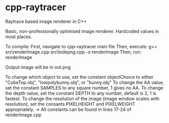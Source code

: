 # cpp-raytracer
Raytrace based image renderer in C++

Basic, non-professionally optimised image renderer.
Hardcoded values in most places.

To compile:
  First, navigate to cpp-raytracer main file
  Then, execute: g++ src\renderImage.cpp src\lodepng.cpp -o renderImage
  Then, run: renderImage
  
Output image will be in out.png
  
To change which object to use, set the constant objectChoice to either "CubeTop.obj", "lowpolybunny.obj", or "bunny.obj"
To change the AA value, set the constant SAMPLES to any square number, 1 gives no AA.
To change the depth value, set the constant DEPTH to any number, default is 2, 1 is fastest.
To change the resolution of the image (image window scales with resolution), set the consants PIXELHEIGHT and PIXELWEIGHT appropriately.
-> All constants can be found in lines 17-24 of renderImage.cpp
